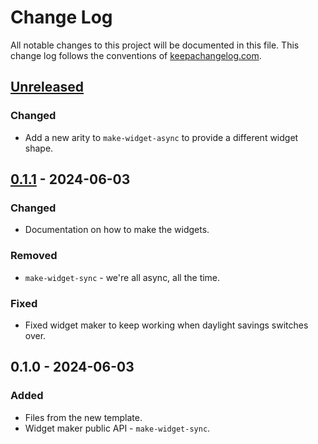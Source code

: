 # Change Log
All notable changes to this project will be documented in this file. This change log follows the conventions of [keepachangelog.com](http://keepachangelog.com/).

## [Unreleased]
### Changed
- Add a new arity to `make-widget-async` to provide a different widget shape.

## [0.1.1] - 2024-06-03
### Changed
- Documentation on how to make the widgets.

### Removed
- `make-widget-sync` - we're all async, all the time.

### Fixed
- Fixed widget maker to keep working when daylight savings switches over.

## 0.1.0 - 2024-06-03
### Added
- Files from the new template.
- Widget maker public API - `make-widget-sync`.

[Unreleased]: https://sourcehost.site/your-name/laziness/compare/0.1.1...HEAD
[0.1.1]: https://sourcehost.site/your-name/laziness/compare/0.1.0...0.1.1
